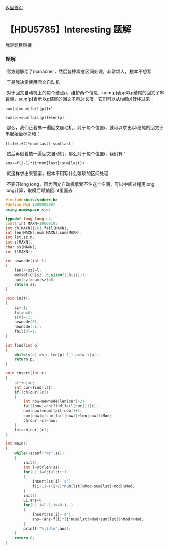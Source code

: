 [返回首页](https://EbolaEmperor.github.io)
# 【HDU5785】Interesting 题解

[我是题目链接](http://acm.hdu.edu.cn/showproblem.php?pid=5785)

### 题解

·官方题解给了manacher，然后各种毒瘤区间处理，非常烦人，根本不想写

·于是我决定使用回文自动机

·对于回文自动机上的每个结点p，维护两个信息，num[p]表示以p结尾的回文子串数量，sum[p]表示以p结尾的回文子串总长度，它们可以从fail[p]转移过来：

	num[p]=num[fail[p]]+1

	sum[p]=sum[fail[p]]+len[p]

·那么，我们正着搞一遍回文自动机，对于每个位置i，就可以求出以i结尾的回文子串起始坐标之和：

	f[i]=(i+2)*num[last]-sum[last]

·然后再倒着搞一遍回文自动机，那么对于每个位置i，我们有：

	ans+=f[i-1]*(i*num[last]+sum[last])

·就这样求出来答案，根本不用写什么繁琐的区间处理

·不要开long long，因为回文自动机承受不住这个空间，可以中间过程用long long计算，取模后赋值回int里面去

```cpp
#include<bits/stdc++.h>
#define Mod 1000000007
using namespace std;

typedef long long LL;
const int MAXN=1000010;
int ch[MAXN][26],fail[MAXN];
int len[MAXN],num[MAXN],sum[MAXN];
int lst,sz,n;
int s[MAXN];
char ss[MAXN];
int f[MAXN];

int newnode(int l)
{
	len[++sz]=l;
	memset(ch[sz],0,sizeof(ch[sz]));
	num[sz]=sum[sz]=0;
	return sz;
}

void init()
{
	sz=-1;
	lst=n=0;
	s[0]=-1;
	newnode(0);
	newnode(-1);
	fail[0]=1;
}

int find(int p)
{
	while(s[n]!=s[n-len[p]-1]) p=fail[p];
	return p;
}

void insert(int c)
{
	s[++n]=c;
	int cur=find(lst);
	if(!ch[cur][c])
	{
		int now=newnode(len[cur]+2);
		fail[now]=ch[find(fail[cur])][c];
		num[now]=num[fail[now]]+1;
		sum[now]=(sum[fail[now]]+len[now])%Mod;
		ch[cur][c]=now;
	}
	lst=ch[cur][c];
}

int main()
{
	while(~scanf("%s",ss))
	{
		init();
		int l=strlen(ss);
		for(LL i=0;i<l;i++)
		{
			insert(ss[i]-'a');
			f[i+1]=((i+2)*num[lst]%Mod-sum[lst]+Mod)%Mod;
		}
		init();
		LL ans=0;
		for(LL i=l-1;i>=0;i--)
		{
			insert(ss[i]-'a');
			ans=(ans+f[i]*(i*num[lst]%Mod+sum[lst])%Mod)%Mod;
		}
		printf("%lld\n",ans);
	}
	return 0;
}
```